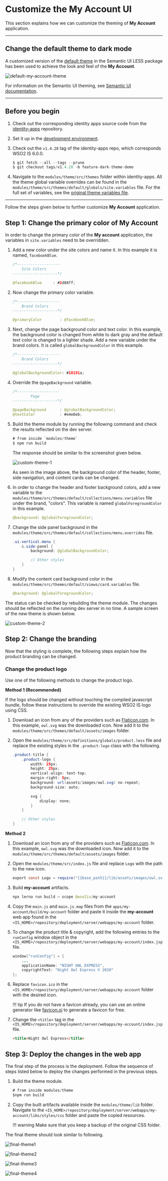 # Customize the My Account UI

This section explains how we can customize the theming of **My Account** application. 

---

## Change the default theme to dark mode

A customized version of the [default theme](https://github.com/Semantic-Org/Semantic-UI-LESS/tree/master/themes/default) in the Semantic UI LESS package has been used to achieve the look and feel of the **My Account**.

![default-my-account-theme]({{base_path}}/assets/img/extend/default-my-account-theme.png)

For information on the Semantic UI theming, see [Semantic UI documentation](https://semantic-ui.com/usage/theming.html).

---

## Before you begin

1. Check out the corresponding identity apps source code from the [identity-apps](https://github.com/wso2/identity-apps) repository. 

2. Set it up in the [development environment]({{base_path}}/references/extend/myaccount/set-up-my-account-in-a-dev-environment/). 

3. Check out the `v1.4.28` tag of the identity-apps repo, which corresponds WSO2 IS 6.0.0. 

    ```java
    $ git fetch --all --tags --prune
    $ git checkout tags/v1.4.28 -b feature-dark-theme-demo
    ```

4. Navigate to the `modules/theme/src/themes` folder within identity-apps. All the theme global variable overrides can be found in the `modules/theme/src/themes/default/globals/site.variables` file. For the full set of variables, see the [original theme variables file](https://github.com/Semantic-Org/Semantic-UI-LESS/blob/master/themes/default/globals/site.variables).

---

Follow the steps given below to further customize **My Account** application. 

## Step 1: Change the primary color of My Account

In order to change the primary color of the **My account** application, the variables in `site.variables` need to be overridden.

1.  Add a new color under the site colors and name it. In this example it is named, `facebookBlue`.

    ```java
    /*-------------------
        Site Colors
    --------------------*/

    @facebookBlue     : #2d88ff;
    ```

2. Now change the primary color variable.

    ```java
    /*-------------------
        Brand Colors
    --------------------*/

    @primaryColor        : @facebookBlue;
    ```

3. Next, change the page background color and text color. In this example, the background color is changed from white to dark gray and the default text color is changed to a
lighter shade. Add a new variable under the brand colors. It is called `globalBackgroundColor` in this example.

    ```java
    /*-------------------
        Brand Colors
    --------------------*/

    @globalBackgroundColor: #18191a;
    ```

4. Override the `@pageBackground` variable.

    ```java
    /*-------------------
            Page
    --------------------*/

    @pageBackground      : @globalBackgroundColor;
    @textColor           : #e4e6eb;
    ```

5. Build the theme module by running the following command and check the results reflected on the dev server.

    ```java
    # from inside `modules/theme`
    $ npm run build
    ```
    The response should be similar to the screenshot given below. 

    ![custom-theme-1]({{base_path}}/assets/img/extend/customize-theme1.png)
    
    As seen in the image above, the background color of the header, footer, side navigation, and content cards can be changed.

6.  In order to change the header and footer background colors, add a new variable to the
`modules/theme/src/themes/default/collections/menu.variables` file under the brand, "colors". This variable is named
`globalForegroundColor` in this example.
    
    ```java
    @background: @globalForegroundColor;
    ```


7.  Change the side panel background in the `modules/theme/src/themes/default/collections/menu.overrides` file.

    ```java
    .ui.vertical.menu {
        &.side-panel {
            background: @globalBackgroundColor;

            // Other styles
        }
    }
    ```

8.  Modify the content card background color in the `modules/theme/src/themes/default/views/card.variables` file.

    ```java
    @background: @globalForegroundColor;
    ```
The status can be checked by rebuilding the theme module. The changes should be reflected on the running dev server in no time. A sample screen of the new theme is shown below.

![custom-theme-2]({{base_path}}/assets/img/extend/customize-theme2.png)

## Step 2: Change the branding

Now that the styling is complete, the following steps explain how the product branding can be changed.

### Change the product logo

   Use one of the following methods to change the product logo.
    
   **Method 1 (Recommended)**
    
   If the logo should be changed without touching the compiled javascript bundle, follow these instructions to override the existing WSO2 IS logo using CSS.

1.  Download an icon from any of the providers such as [Flaticon.com](https://www.flaticon.com/). In this example, `owl.svg` was the downloaded icon. Now add it to the
`modules/theme/src/themes/default/assets/images` folder.

2.  Open the `modules/theme/src/definitions/globals/product.less` file and replace the existing styles in the `.product-logo` class with the following.

    ```java
    .product-title {
        .product-logo {
            width: 25px;
            height: 25px;
            vertical-align: text-top;
            margin-right: 5px;
            background: url(assets/images/owl.svg) no-repeat;
            background-size: auto;

            svg {
                display: none;
            }
        }

        // Other styles
    }
    ```

**Method 2**

1. Download an icon from any of the providers such as [Flaticon.com](https://www.flaticon.com/). In this example, `owl.svg` was the downloaded icon. Now add it to the
`modules/theme/src/themes/default/assets/images` folder.

2. Open the `modules/theme/src/index.js` file and replace `Logo` with the path to the new icon.

    ```java
    export const Logo = require("{{base_path}}/lib/assets/images/owl.svg");
    ```
3.  Build **my-account** artifacts.

    ```java
    npx lerna run build — scope @wso2is/my-account
    ```

4. Copy the `main.js` and `main.js.map` files from the `apps/my-account/build/my-account` folder and paste it
    inside the **my-account** web app found in the `<IS_HOME>/repository/deployment/server/webapps/my-account` folder.

5.  To change the product title & copyright, add the following entries to the `runConfig` window object in the
    `<IS_HOME>/repository/deployment/server/webapps/my-account/index.jsp` file.
    
    ```java
    window["runConfig"] = {
        ...
        applicationName: "NIGHT OWL EXPRESS",
        copyrightText: "Night Owl Express © 2020"
    };
    ```
    
6.  Replace `favicon.ico` in the `<IS_HOME>/repository/deployment/server/webapps/my-account` folder with the
    desired icon.

    !!! tip
        If you do not have a favicon already, you can use an online generator like [favicon.oi](https://favicon.io/) to generate a favicon for free.

7.  Change the `<title>` tag in the `<IS_HOME>/repository/deployment/server/webapps/my-account/index.jsp` file.
    ```html
    <title>Night Owl Express</title>
    ```

## Step 3: Deploy the changes in the web app

The final step of the process is the deployment. Follow the sequence of steps listed below to deploy
the changes performed in the previous steps.

1.  Build the theme module.

    ```java
    # from inside modules/theme
    $npm run build
    ```

2.  Copy the built artifacts available inside the `modules/theme/lib` folder. Navigate to 
    the `<IS_HOME>/repository/deployment/server/webapps/my-account/libs/styles/css` folder and paste the copied resources.
    
    !!! warning
        Make sure that you keep a backup of the original CSS folder.

The final theme should look similar to following.

![final-theme1]({{base_path}}/assets/img/extend/customize-theme-final1.png)

![final-theme2]({{base_path}}/assets/img/extend/customize-theme-final2.png)

![final-theme3]({{base_path}}/assets/img/extend/customize-theme-final3.png)

![final-theme4]({{base_path}}/assets/img/extend/customize-theme-final4.png)

